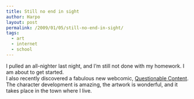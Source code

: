 ```yaml
---
title: Still no end in sight
author: Harpo
layout: post
permalink: /2009/01/05/still-no-end-in-sight/
tags:
  - art
  - internet
  - school
---
```

I pulled an all-nighter last night, and I&#8217;m still not done with my homework. I am about to get started.  
I also recently discovered a fabulous new webcomic, <a href="http://questionablecontent.net/" target="_blank">Questionable Content</a>. The character development is amazing, the artwork is wonderful, and it takes place in the town where I live.